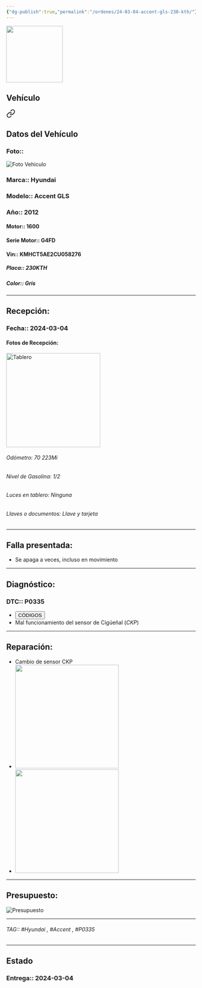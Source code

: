 ```yaml
---
{"dg-publish":true,"permalink":"/ordenes/24-03-04-accent-gls-230-kth/"}
---
```


<img src="https://lh3.googleusercontent.com/d/137fl3TIZ0-PU8b-Pt0bsjclwHub_u78G" width="150">

## Vehículo

<div class="transclusion internal-embed is-loaded"><a class="markdown-embed-link" href="/vehiculos/hyundai/accent-gls-230-kth/#datos-del-vehiculo" aria-label="Open link"><svg xmlns="http://www.w3.org/2000/svg" width="24" height="24" viewBox="0 0 24 24" fill="none" stroke="currentColor" stroke-width="2" stroke-linecap="round" stroke-linejoin="round" class="svg-icon lucide-link"><path d="M10 13a5 5 0 0 0 7.54.54l3-3a5 5 0 0 0-7.07-7.07l-1.72 1.71"></path><path d="M14 11a5 5 0 0 0-7.54-.54l-3 3a5 5 0 0 0 7.07 7.07l1.71-1.71"></path></svg></a><div class="markdown-embed">



## Datos del Vehículo 
### Foto:: 
<img src="https://lh3.googleusercontent.com/d/1BYbzkSqlwTM5eIiI2RIdV2GHtwSrOajt" Alt="Foto Vehiculo">

### Marca:: Hyundai
### Modelo:: Accent GLS 
### Año:: 2012
#### Motor:: 1600
#### Serie Motor:: G4FD
#### Vin:: KMHCT5AE2CU058276
##### Placa:: 230KTH
##### Color:: Gris
---


</div></div>


## Recepción:
### Fecha:: 2024-03-04
#### Fotos de Recepción: 
<img src="https://lh3.googleusercontent.com/d/1B_OSxPcjjFUH9kKvrT6JIjhl-HqRwgKV" width="250" Alt="Tablero">

###### Odómetro: 70 223Mi
###### Nivel de Gasolina: 1/2
###### Luces en tablero: Ninguna
###### Llaves o documentos: Llave y tarjeta 

---

## Falla presentada:
- Se apaga a veces, incluso en movimiento 


---

## Diagnóstico:
### DTC:: P0335

- <a href="https://usait.x431.com/Home/Report/reportDetail/diagnose_record_id/20dfabbdgeKw8cnRTdnRTdIFnR/report_type/D/l/es/timezone/-6"><button class="btn success">CÓDIGOS</button></a>
- Mal funcionamiento del sensor de Cigüeñal (*CKP*)

---
## Reparación:
- Cambio de sensor CKP
- <img src="https://lh3.googleusercontent.com/d/1Ba0O_FZ4Gg7cxtuzY3zwTLvlevC-M0fl" width="275">
- <img src="https://lh3.googleusercontent.com/d/1BbOkf9lVuM4DOkHoj_H1CQZ5Lvvg17pR" width="275">

---

## Presupuesto:

<img src="https://lh3.googleusercontent.com/d/1BkjQumvIhAXbqndVvRv9YhvGhT8Jzdwb" Alt="Presupuesto">

---

###### TAG:: #Hyundai , #Accent , #P0335 

---

## Estado

### Entrega:: 2024-03-04


